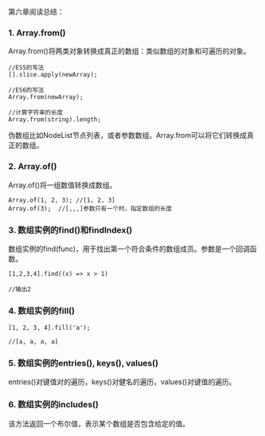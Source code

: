 第六章阅读总结：

### 1. Array.from()

Array.from()将两类对象转换成真正的数组：类似数组的对象和可遍历的对象。

```
//ES5的写法
[].slice.apply(newArray);

//ES6的写法
Array.from(newArray);

//计算字符串的长度
Array.from(string).length;
```

伪数组比如NodeList节点列表，或者参数数组。Array.from可以将它们转换成真正的数组。


### 2. Array.of()

Array.of()将一组数值转换成数组。

```
Array.of(1, 2, 3); //[1, 2, 3]
Array.of(3);  //[,,,]参数只有一个时，指定数组的长度
```

### 3. 数组实例的find()和findIndex()

数组实例的find(func)，用于找出第一个符合条件的数组成员。参数是一个回调函数。

```
[1,2,3,4].find((x) => x > 1)

//输出2
```

### 4. 数组实例的fill()

```
[1, 2, 3, 4].fill('a');

//[a, a, a, a]
```

### 5. 数组实例的entries(), keys(), values()

entries()对键值对的遍历，keys()对健名的遍历，values()对键值的遍历。

### 6. 数组实例的includes()

该方法返回一个布尔值，表示某个数组是否包含给定的值。


